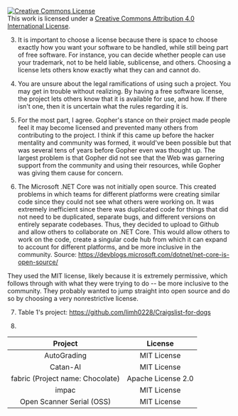<a rel="license" href="http://creativecommons.org/licenses/by/4.0/"><img alt="Creative Commons License" style="border-width:0" src="https://i.creativecommons.org/l/by/4.0/88x31.png" /></a><br />This work is licensed under a <a rel="license" href="http://creativecommons.org/licenses/by/4.0/">Creative Commons Attribution 4.0 International License</a>.

3. It is important to choose a license because there is space to choose exactly how you want your software to be handled, while still being part of free software. For instance, you can decide whether people can use your trademark, not to be held liable, sublicense, and others. Choosing a license lets others know exactly what they can and cannot do.

4. You are unsure about the legal ramifications of using such a project. You may get in trouble without realizing. By having a free software license, the project lets others know that it is available for use, and how. If there isn't one, then it is uncertain what the rules regarding it is.

5. For the most part, I agree. Gopher's stance on their project made people feel it may become licensed and prevented many others from contributing to the project. I think if this came up before the hacker mentality and community was formed, it would've been possible but that was several tens of years before Gopher even was thought up. The largest problem is that Gopher did not see that the Web was garnering support from the community and using their resources, while Gopher was giving them cause for concern.

6. The Microsoft .NET Core was not initially open source. This created problems in which teams for different platforms were creating similar code since they could not see what others were working on. It was extremely inefficient since there was duplicated code for things that did not need to be duplicated, separate bugs, and different versions on entirely separate codebases. 
  Thus, they decided to upload to Github and allow others to collaborate on .NET Core. This would allow others to work on the code, create a singular code hub from which it can expand to account for different platforms, and be more inclusive in the community. Source: https://devblogs.microsoft.com/dotnet/net-core-is-open-source/
  
  They used the MIT license, likely because it is extremely permissive, which follows through with what they were trying to do -- be more inclusive to the community. They probably wanted to jump straight into open source and do so by choosing a very nonrestrictive license.
  
  
  
7. Table 1's project: https://github.com/limh0228/Craigslist-for-dogs


8. 
| Project | License |
| :--------------: |:----------:|
| AutoGrading | MIT License |
| Catan-AI | MIT License |
| fabric (Project name: Chocolate) | Apache License 2.0 |
| impac | MIT License |
| Open Scanner Serial (OSS) | MIT License |
